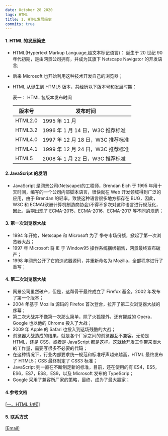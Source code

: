 ```yaml
---
date: October 28 2020
tags: HTML
title: 1. HTML发展简史
commits: true
---
```


#### 1. HTML 的发展简史

- HTML(Hypertext Markup Language,超文本标记语言)： 诞生于 20 世纪 90 年代初期，是由网景公司拥有，并成为其旗下 Netscape Navigator 的开发语言;

- 后来 Microsoft 也开始利用这种技术开发自己的浏览器；

- HTML 从诞生到 HTML5 版本，共经历以下版本号和发展时期：

  表一： HTML 各版本发布时间

  | 版本号  | 发布时间                          |
  | ------- | --------------------------------- |
  | HTML2.0 | 1995 年 11 月                     |
  | HTML3.2 | 1996 年 1 月 14 日，W3C 推荐标准  |
  | HTML4.0 | 1997 年 12 月 18 日，W3C 推荐标准 |
  | HTML4.1 | 1999 年 12 月 24 日，W3C 推荐标准 |
  | HTML5   | 2008 年 1 月 22 日，W3C 推荐标准  |

#### 2.JavaScript 的发明

- JavaScript 是网景公司(Netscape)的工程师，Brendan Eich 于 1995 年用十天时间，编写的一个公司内部脚本语言，很快就在 Web 开发领域得到广泛的应用，由于 Brendan 的轻率，致使这种语言很多地方都存在 BUG，因此，W3C 和 ECMA(欧洲计算机制造商协会)不得不多次对这种语言进行规范化，因此，后期出现了 ECMA-2015，ECMA-2016，ECMA-2017 等不同的规范；

#### 3. 第一次浏览器大战

- 1994 年开始，Netscape 和 Microsoft 为了 争夺市场份额，掀起了第一次浏览器大战；
- 1997 年 Microsoft 将 IE 于 Window95 操作系统捆绑销售，网景最终宣布破产；
- 1998 年网景公开了它的浏览器源码，并重新命名为 Mozilla，全部程序进行了重写；

#### 4. 第二次浏览器大战

- 网景公司虽然破产，但是，这帮骨干最终成立了 Firefox 基金，2002 年发布了第一个版本；
- 2004 年基于 Mozilla 源码的 Firefox 首次登台，拉开了第二次浏览器大战的序幕；
- 第二次大战并不像第一次那么简单，除了火狐狸外，还有挪威的 Opera，Google 也以他的 Chrome 投入了大战；
- 2009 年 Apple 的 Safari 也投入到这场残酷的大战；
- 浏览器大战造成的结果，就是各个厂家之间的浏览器互不兼容。无论是 HTML，还是 CSS，或者是 JavaScript 都是这样。这就给开发工作带来很大的工作量，需要写很多不必要的代码；
- 在这种情况下，行业内部要求统一规范和标准呼声越来越高，HTML 最终发布了 HTML5；CSS 最终制定了 CSS3 标准；
- JavaScript 则一直在不断制定新的标准，目前，还在使用的有 ES4，ES5，ES6，ES7，ES8，ES9，以及 Microsoft 发布的 TypeScrip；
- Google 采用了兼容所厂家的策略，最终，成为了最大赢家；

#### 4.参考文档

[[一、HTML 初探]](https://web-oyster.github.io/2020/10/28/HTML/Tutorial/%E4%B8%80%E3%80%81HTML%20%E5%88%9D%E6%8E%A2/)

#### 5. 联系方式

[[Email]](yuanmin8888@outlook.com)
